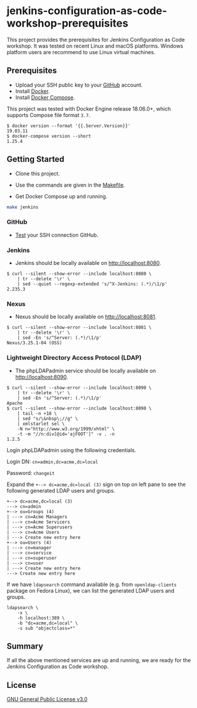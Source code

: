 # jenkins-configuration-as-code-workshop-prerequisites

This project provides the prerequisites for Jenkins Configuration as Code workshop. It was tested on recent Linux and macOS platforms. Windows platform users are recommend to use Linux virtual machines.

## Prerequisites

- Upload your SSH public key to your [GitHub](https://github.com/) account.
- Install [Docker](https://docs.docker.com/install/#supported-platforms).
- Install [Docker Compose](https://docs.docker.com/compose/install/).

This project was tested with Docker Engine release 18.06.0+, which supports Compose file format `3.7`.

```console
$ docker version --format '{{.Server.Version}}'
19.03.11
$ docker-compose version --short
1.25.4
```

## Getting Started

- Clone this project.

- Use the commands are given in the [Makefile](Makefile).

- Get Docker Compose up and running.

```bash
make jenkins
```

### GitHub

- [Test](https://help.github.com/en/articles/testing-your-ssh-connection) your SSH connection GitHub.

### Jenkins

- Jenkins should be locally available on [http://localhost:8080](http://localhost:8080).

```console
$ curl --silent --show-error --include localhost:8080 \
    | tr --delete '\r' \
    | sed --quiet --regexp-extended 's/^X-Jenkins: (.*)/\1/p'
2.235.3
```

### Nexus

- Nexus should be locally available on [http://localhost:8081](http://localhost:8081).

```console
$ curl --silent --show-error --include localhost:8081 \
    | tr --delete '\r' \
    | sed -En 's/^Server: (.*)/\1/p'
Nexus/3.25.1-04 (OSS)
```

### Lightweight Directory Access Protocol (LDAP)

- The phpLDAPadmin service should be locally available on [http://localhost:8090](http://localhost:8090).

```console
$ curl --silent --show-error --include localhost:8090 \
    | tr --delete '\r' \
    | sed -En 's/^Server: (.*)/\1/p'
Apache
$ curl --silent --show-error --include localhost:8090 \
    | tail -n +18 \
    | sed "s/\&nbsp\;//g" \
    | xmlstarlet sel \
    -N n="http://www.w3.org/1999/xhtml" \
    -t -m "//n:div[@id='ajFOOT']" -v . -n
1.2.5
```

Login phpLDAPadmin using the following credentials.

Login DN: `cn=admin,dc=acme,dc=local`

Password: `changeit`

Expand the `+--> dc=acme,dc=local (3)` sign on top on left pane to see the following generated LDAP users and groups.

```text
+--> dc=acme,dc=local (3)
---> cn=admin
+--> ou=Groups (4)
| ---> cn=Acme Managers
| ---> cn=Acme Servicers
| ---> cn=Acme Superusers
| ---> cn=Acme Users
| ---> Create new entry here
+--> ou=Users (4)
| ---> cn=manager
| ---> cn=service
| ---> cn=superuser
| ---> cn=user
| ---> Create new entry here
---> Create new entry here
```

If we have `ldapsearch` command available (e.g. from `openldap-clients` package on Fedora Linux), we can list the generated LDAP users and groups.

```console
ldapsearch \
    -x \
    -h localhost:389 \
    -b "dc=acme,dc=local" \
    -s sub "objectclass=*"
```

## Summary

If all the above mentioned services are up and running, we are ready for the Jenkins Configuration as Code workshop.

## License

[GNU General Public License v3.0](LICENSE)
